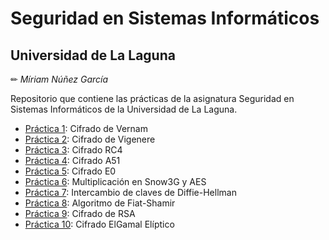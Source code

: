 # Seguridad en Sistemas Informáticos
## Universidad de La Laguna

✏ *Míriam Núñez García*

Repositorio que contiene las prácticas de la asignatura Seguridad en Sistemas Informáticos de la Universidad de La Laguna.

- [Práctica 1](vernam): Cifrado de Vernam
- [Práctica 2](vigenere): Cifrado de Vigenere
- [Práctica 3](rc4): Cifrado RC4
- [Práctica 4](a51): Cifrado A51
- [Práctica 5](e0): Cifrado E0
- [Práctica 6](snow3g-aes): Multiplicación en Snow3G y AES
- [Práctica 7](diffie-hellman): Intercambio de claves de Diffie-Hellman
- [Práctica 8](fiat-shamir): Algoritmo de Fiat-Shamir
- [Práctica 9](rsa): Cifrado de RSA
- [Práctica 10](elgamal-eliptico): Cifrado ElGamal Elíptico